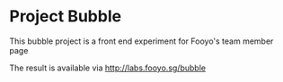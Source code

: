 Project Bubble
===============

This bubble project is a front end experiment for Fooyo's team member page

The result is available via http://labs.fooyo.sg/bubble